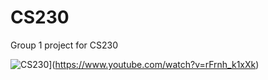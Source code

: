 # CS230
Group 1 project for CS230

![CS230](https://img.youtube.com/vi/rFrnh_k1xXk)](https://www.youtube.com/watch?v=rFrnh_k1xXk)
